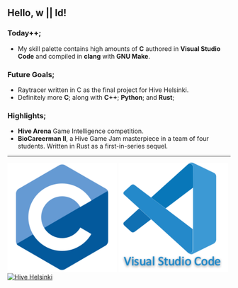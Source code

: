 ## Hello, w || ld!

### Today++;
- My skill palette contains high amounts of **C** authored in **Visual Studio Code** and compiled in **clang** with **GNU Make**.

### Future Goals;
- Raytracer written in C as the final project for Hive Helsinki.  
- Definitely more **C**; along with **C++**; **Python**; and **Rust**;  

### Highlights;
- **Hive Arena** Game Intelligence competition.  
- **BioCareerman II**, a Hive Game Jam masterpiece in a team of four students. Written in Rust as a first-in-series sequel.  

<hr>
<p>
<a href="https://en.cppreference.com/w/c"><img src="https://raw.githubusercontent.com/devicons/devicon/master/icons/c/c-original.svg" width="247" title="Modern C"></a>
<a href="https://code.visualstudio.com/"><img src="https://raw.githubusercontent.com/devicons/devicon/master/icons/vscode/vscode-original-wordmark.svg" width="247" title="Visual Studio Code"></a>
<a href="https://www.hive.fi/en/"><img src="https://user-images.githubusercontent.com/78655964/199501404-d12e5b57-526a-4a33-b78a-dfef731c4193.png" width="247" title="Hive Helsinki"></a>
</p>
<!--

**teemu-hakala/teemu-hakala** is a ✨ _special_ ✨ repository because its `README.md` (this file) appears on your GitHub profile.

Here are some ideas to get you started:

- 🔭 I’m currently working on ...
- 🌱 I’m currently learning ...
- 👯 I’m looking to collaborate on ...
- 🤔 I’m looking for help with ...
- 💬 Ask me about ...
- 📫 How to reach me: ...
- 😄 Pronouns: ...
- ⚡ Fun fact: ...

-->
